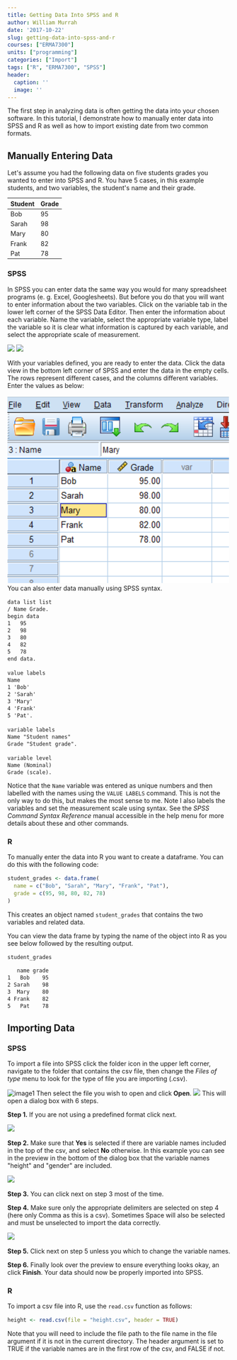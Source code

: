 ```yaml
---
title: Getting Data Into SPSS and R
author: William Murrah
date: '2017-10-22'
slug: getting-data-into-spss-and-r
courses: ["ERMA7300"]
units: ["programming"]
categories: ["Import"]
tags: ["R", "ERMA7300", "SPSS"]
header:
  caption: ''
  image: ''
---
```


The first step in analyzing data is often getting the data into your chosen software.
In this tutorial, I demonstrate how to manually enter data into SPSS and R as well as how to import existing date from two common formats.

## Manually Entering Data 

Let's assume you had the following data on five students grades you wanted to enter into SPSS and R. You have 5 cases, in this example students, and two variables, the student's name and their grade.

Student | Grade
--------|-----
Bob     | 95
Sarah   | 98
Mary    | 80
Frank   | 82
Pat     | 78

### SPSS

In SPSS you can enter data the same way you would for many spreadsheet programs (e. g. Excel, Googlesheets). 
But before you do that you will want to enter information about the two variables.
Click on the variable tab in the lower left corner of the SPSS Data Editor.
Then enter the information about each variable.
Name the variable, select the appropriate variable type, label the variable so it is clear what information is captured by each variable, and select the appropriate scale of measurement.

![](/img/spss/manualVar.jpg)
![](/img/spss/manualVar2.jpg)

With your variables defined, you are ready to enter the data.
Click the data view in the bottom left corner of SPSS and enter the data in the empty cells. 
The rows represent different cases, and the columns different variables.
Enter the values as below:

![](static/img/spss/manualData.png)
You can also enter data manually using SPSS syntax.

```
data list list
/ Name Grade.
begin data 
1   95
2   98
3   80
4   82
5   78
end data.

value labels 
Name
1 'Bob'
2 'Sarah'
3 'Mary'
4 'Frank'
5 'Pat'.

variable labels
Name "Student names"
Grade "Student grade".

variable level
Name (Nominal)
Grade (scale).
```

Notice that the `Name` variable was entered as unique numbers and then labelled with the names using the `VALUE LABELS` command. 
This is not the only way to do this, but makes the most sense to me.
Note I also labels the variables and set the measurement scale using syntax.
See the *SPSS Command Syntax Reference* manual accessible in the help menu for more details about these and other commands.

### R

To manually enter the data into R you want to create a dataframe.
You can do this with the following code:


```r
student_grades <- data.frame(
  name = c("Bob", "Sarah", "Mary", "Frank", "Pat"),
  grade = c(95, 98, 80, 82, 78)
)
```

This creates an object named `student_grades` that contains the two variables and related data.

You can view the data frame by typing the name of the object into R as you see below followed by the resulting output.


```r
student_grades
```

```
   name grade
1   Bob    95
2 Sarah    98
3  Mary    80
4 Frank    82
5   Pat    78
```


## Importing Data

### SPSS

To import a file into SPSS click the folder icon in the upper left corner, navigate to the folder that contains the csv file, then change the *Files of type* menu to look for the type of file you are importing (.csv). 

![image1](/img/spss/importcsv1.jpg)
Then select the file you wish to open and click **Open**.
![](/img/spss/importcsv2.jpg)
This will open a dialog box with 6 steps. 

**Step 1.** If you are not using a predefined format click next.

![](/img/spss/importcsv3.jpg)

**Step 2.** Make sure that **Yes** is selected if there are variable names included in the top of the csv, and select **No** otherwise.
In this example you can see in the preview in the bottom of the dialog box that the variable names "height" and "gender" are included.

![](/img/spss/importcsv4.jpg)

**Step 3.** You can click next on step 3 most of the time.

 
**Step 4.** Make sure only the appropriate delimiters are selected on step 4 (here only Comma as this is a csv). Sometimes Space will also be selected and must be unselected to import the data correctly.

![](/img/spss/importcsv5.jpg)


**Step 5.** Click next on step 5 unless you which to change the variable names.

**Step 6.** Finally look over the preview to ensure everything looks okay, an click **Finish**. 
Your data should now be properly imported into SPSS.

### R

To import a csv file into R, use the `read.csv` function as follows:


```r
height <- read.csv(file = "height.csv", header = TRUE)
```

Note that you will need to include the file path to the file name in the file argument if it is not in the current directory. 
The header argument is set to TRUE if the variable names are in the first row of the csv, and FALSE if not.

